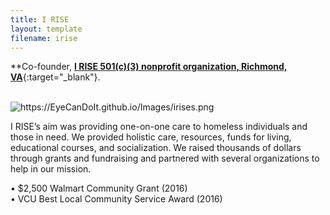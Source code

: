 ```yaml
---
title: I RISE
layout: template
filename: irise
---
```


**Co-founder, [**I RISE 501(c)(3) nonprofit organization, Richmond, VA**](https://news.vcu.edu/article/on_the_rise_student_organization_helps_homeless_get_back_on_their){:target="_blank"}.

<br>

<img src="https://EyeCanDoIt.github.io/Images/irises.png" alt="https://EyeCanDoIt.github.io/Images/irises.png" loading="lazy"> 

I RISE’s aim was providing one-on-one care to homeless individuals and those in need. We provided 
holistic care, resources, funds for living, educational courses, and socialization. We raised thousands 
of dollars through grants and fundraising and partnered with several organizations to help in our 
mission. 
<br>

• $2,500 Walmart Community Grant (2016)
<br>
• VCU Best Local Community Service Award (2016)
